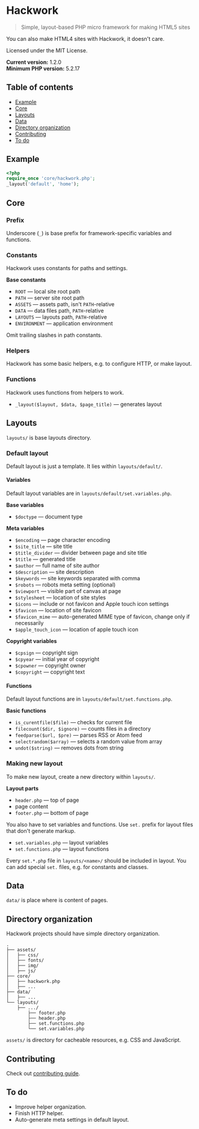 # Hackwork

> Simple, layout-based PHP micro framework for making HTML5 sites

You can also make HTML4 sites with Hackwork, it doesn't care.

Licensed under the MIT License.

**Current version:** 1.2.0  
**Minimum PHP version:** 5.2.17

## Table of contents

* [Example](#example)
* [Core](#core)
* [Layouts](#layouts)
* [Data](#data)
* [Directory organization](#directory-organization)
* [Contributing](#contributing)
* [To do](#to-do)

## Example

```php
<?php
require_once 'core/hackwork.php';
_layout('default', 'home');
```

## Core

### Prefix

Underscore (`_`) is base prefix for framework-specific variables and functions.

### Constants

Hackwork uses constants for paths and settings.

**Base constants**

* `ROOT` — local site root path
* `PATH` — server site root path
* `ASSETS` — assets path, isn't `PATH`-relative
* `DATA` — data files path, `PATH`-relative
* `LAYOUTS` — layouts path, `PATH`-relative
* `ENVIRONMENT` — application environment

Omit trailing slashes in path constants.

### Helpers

Hackwork has some basic helpers, e.g. to configure HTTP, or make layout.

### Functions

Hackwork uses functions from helpers to work.

* `_layout($layout, $data, $page_title)` — generates layout

## Layouts

`layouts/` is base layouts directory.

### Default layout

Default layout is just a template. It lies within `layouts/default/`.

#### Variables

Default layout variables are in `layouts/default/set.variables.php`.

**Base variables**

* `$doctype` — document type

**Meta variables**

* `$encoding` — page character encoding
* `$site_title` — site title
* `$title_divider` — divider between page and site title
* `$title` — generated title
* `$author` — full name of site author
* `$description` — site description
* `$keywords` — site keywords separated with comma
* `$robots` — robots meta setting (optional)
* `$viewport` — visible part of canvas at page
* `$stylesheet` — location of site styles
* `$icons` — include or not favicon and Apple touch icon settings
* `$favicon` — location of site favicon
* `$favicon_mime` — auto-generated MIME type of favicon, change only if
necessarily
* `$apple_touch_icon` — location of apple touch icon

**Copyright variables**

* `$cpsign` — copyright sign
* `$cpyear` — initial year of copyright
* `$cpowner` — copyright owner
* `$copyright` — copyright text

#### Functions

Default layout functions are in `layouts/default/set.functions.php`.

**Basic functions**

* `is_curentfile($file)` — checks for current file
* `filecount($dir, $ignore)` — counts files in a directory
* `feedparse($url, $pre)` — parses RSS or Atom feed
* `selectrandom($array)` — selects a random value from array
* `undot($string)` — removes dots from string

### Making new layout

To make new layout, create a new directory within `layouts/`.

**Layout parts**

* `header.php` — top of page
* page content
* `footer.php` — bottom of page

You also have to set variables and functions. Use `set.` prefix for layout
files that don't generate markup.

* `set.variables.php` — layout variables
* `set.functions.php` — layout functions

Every `set.*.php` file in `layouts/<name>/` should be included in layout. You
can add special `set.` files, e.g. for constants and classes.

## Data

`data/` is place where is content of pages.

## Directory organization

Hackwork projects should have simple directory organization.

```
.
├── assets/
│   ├── css/
│   ├── fonts/
│   ├── img/
│   ├── js/
├── core/
│   ├── hackwork.php
│   ├── ...
├── data/
│   ├── ...
└── layouts/
    ├── .../
        ├── footer.php
        ├── header.php
        ├── set.functions.php
        └── set.variables.php
```

`assets/` is directory for cacheable resources, e.g. CSS and JavaScript.

## Contributing

Check out
[contributing guide](https://github.com/ZDroid/hackwork/blob/master/CONTRIBUTING.md).

## To do

* Improve helper organization.
* Finish HTTP helper.
* Auto-generate meta settings in default layout.
